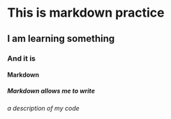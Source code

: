# This is markdown practice
## I am learning something
### And it is 
#### Markdown
##### Markdown allows me to write
###### a description of my code
